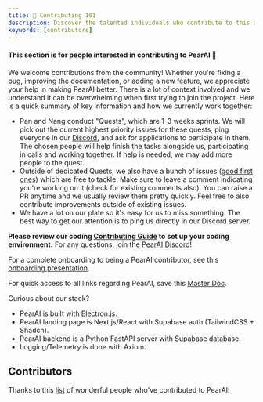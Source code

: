 ```yaml
---
title: 🌟 Contributing 101
description: Discover the talented individuals who contribute to this app.
keywords: [contributors]
---
```


#### This section is for people interested in contributing to PearAI 🍐

We welcome contributions from the community! Whether you're fixing a bug, improving the documentation, or adding a new feature, we appreciate your help in making PearAI better. There is a lot of context involved and we understand it can be overwhelming when first trying to join the project. Here is a quick summary of key information and how we currently work together:

- Pan and Nang conduct "Quests", which are 1-3 weeks sprints. We will pick out the current highest priority issues for these quests, ping everyone in our [Discord](https://discord.gg/7QMraJUsQt), and ask for applications to participate in them. The chosen people will help finish the tasks alongside us, participating in calls and working together. If help is needed, we may add more people to the quest.
- Outside of dedicated Quests, we also have a bunch of issues ([good first ones](https://github.com/trypear/pearai-app/issues?q=is%3Aopen+is%3Aissue+label%3A%22good+first+issue%22)) which are free to tackle. Make sure to leave a comment indicating you're working on it (check for existing comments also). You can raise a PR anytime and we usually review them pretty quickly. Feel free to also contribute improvements outside of existing issues.
- We have a lot on our plate so it's easy for us to miss something. The best way to get our attention is to ping us directly in our Discord server.

**Please review our coding [Contributing Guide](https://github.com/trypear/pearai-app/blob/main/CONTRIBUTING.md) to set up your coding environment.** For any questions, join the [PearAI Discord](https://discord.gg/7QMraJUsQt)!

For a complete onboarding to being a PearAI contributor, see this [onboarding presentation](https://docs.google.com/presentation/d/1zR9-7DTlb2PcsnapryZw8jHSkLTs9JxeXth4nyeemAQ/edit).

For quick access to all links regarding PearAI, save this [Master Doc](https://docs.google.com/document/d/14jusGNbGRPT8X6GgEDbP1iab5q4X7_y-eFXK7Ky57IQ/edit#heading=h.4w42owbrw5n8).

Curious about our stack?

- PearAI is built with Electron.js.
- PearAI landing page is Next.js/React with Supabase auth (TailwindCSS + Shadcn).
- PearAI backend is a Python FastAPI server with Supabase database.
- Logging/Telemetry is done with Axiom.

## Contributors

Thanks to this [list](https://github.com/trypear/pearai-app?tab=readme-ov-file#acknowledgements) of wonderful people who've contributed to PearAI!
